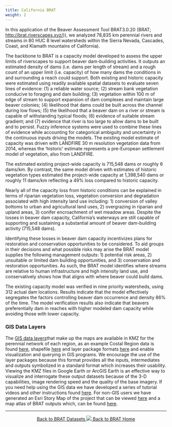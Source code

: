 ```yaml
---
title: California BRAT
weight: 2
---
```

In this application of the Beaver Assessment Tool BRAT3.0.20 (BRAT;
http://brat.riverscapes.xyz/)), we analyzed 78,835 km perennial rivers and streams in 80 HUC 8 level watersheds within the Sierra Nevada, Cascades, Coast, and Klamath mountains of California). 

The backbone to BRAT is a capacity model developed to assess the upper limits of riverscapes to support beaver dam-building activities. It outputs an estimated density of dams (i.e. dams per length of stream) and a rough count of an upper limit (i.e. capacity) of how many dams the conditions in and surrounding a reach could support. Both existing and historic capacity were estimated using readily available spatial datasets to evaluate seven lines of evidence: (1) a reliable water source; (2) stream bank vegetation conducive to foraging and dam building; (3) vegetation within 100 m of edge of stream to support expansion of dam complexes and maintain large beaver colonies; (4) likelihood that dams could be built across the channel during low flows; (5) the likelihood that a beaver dam on a river or stream is capable of withstanding typical floods; (6) evidence of suitable stream gradient; and (7) evidence that river is too large to allow dams to be built and to persist. Fuzzy inference systems were used to combine these lines of evidence while accounting for categorical ambiguity and uncertainty in the continuous inputs driving the models. The existing model estimate of capacity was driven with LANDFIRE 30 m resolution vegetation data from 2014, whereas the ‘historic’ estimate represents a pre-European settlement model of vegetation, also from LANDFIRE. 

The estimated existing project-wide capacity is 715,548 dams or roughly 6 dams/km. By contrast, the same model driven with estimates of historic vegetation types estimated the project-wide capacity at 1,398,540 dams or roughly 11 dams/km reflecting a 49% loss compared to historic capacity.

Nearly all of the capacity loss from historic conditions can be explained in terms of riparian vegetation loss, vegetation conversion and degradation associated with high intensity land use including: 1) conversion of valley bottoms to urban and agricultural land uses, 2) overgrazing in riparian and upland areas, 3) conifer encroachment of wet meadow areas. Despite the losses in beaver dam capacity, California’s waterways are still capable of supporting and sustaining a substantial amount of beaver dam-building activity (715,548 dams).

Identifying these losses in beaver dam capacity incentivizes plans for restoration and conservation opportunities to be considered. To aid groups in their decisions and what possible risks may arise the BRAT model supplies the following management outputs: 1) potential risk areas, 2) unsuitable or limited dam building opportunities, and 3) conservation and restoration opportunities. As such, the BRAT model identifies where streams are relative to human infrastructure and high intensity land use, and conservatively shows how that aligns with where beaver could build dams.

The existing capacity model was verified in nine priority watersheds, using 312 actual dam locations. Results indicate that the model effectively segregates the factors controlling beaver dam occurrence and density 86% of the time. The model verification results also indicate that beavers preferentially dam in reaches with higher modeled dam capacity while avoiding those with lower capacity.

### GIS Data Layers 
The [GIS data layers](https://usu.box.com/s/nngn8j4l92wtleob47wzdaoxvb9vdq52)that make up the maps are available in KMZ for the perennial network of each region, as an example Costal Region data is found [here](https://usu.box.com/s/cz75p7joc6aoew9mqbn7kxdyanirxnao), shapefile [here](https://usu.box.com/s/51a8b8uqffdk34r73zn1zeaom3mauote) and layer package formats [here](https://usu.box.com/s/38ow9a2x7xj4j0oa8mjlpx1ir557epq9) and enable visualization and querying in GIS programs. We encourage the use of the layer packages because this format provides all the inputs, intermediates and outputs symbolized in a standard format which increases their usability. Viewing the KMZ files in Google Earth or ArcGIS Earth is an effective way to visualize and interrogate these output datasets because of the 3-D capabilities, image rendering speed and the quality of the base imagery. If you need help using the GIS data we have developed a series of tutorial videos and other instructions found [here](http://brat.riverscapes.xyz/Documentation/Documentation%20by%20Version/Outputs/WorkingWithBRATv3XOutputs.html). For non-GIS users we have generated an Esri Story Map of the project that can be viewed [here](https://usu.box.com/s/38ow9a2x7xj4j0oa8mjlpx1ir557epq9) and a map atlas of BRAT outputs which, can be found [here](https://usu.box.com/s/n3jme3mhn1l2w0f897vlwts78fp3fjvf).

------
<div align="center">
	<a class="hollow button" href="{{ site.baseurl }}/BRATData/"><i class="fa fa-info-circle"></i> Back to BRAT Datasets </a>
	<a class="hollow button" href="{{ site.baseurl }}/"><img src="{{ site.baseurl }}/assets/images/favicons/favicon-16x16.png">  Back to BRAT Home </a>  
</div>
